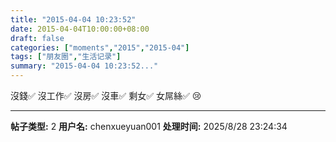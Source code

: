 ```yaml
---
title: "2015-04-04 10:23:52"
date: 2015-04-04T10:00:00+08:00
draft: false
categories: ["moments","2015","2015-04"]
tags: ["朋友圈","生活记录"]
summary: "2015-04-04 10:23:52..."
---
```


沒錢✅ 沒工作✅ 沒房✅ 沒車✅ 剩女✅ 女屌絲✅ 😢

---

**帖子类型:** 2
**用户名:** chenxueyuan001
**处理时间:** 2025/8/28 23:24:34
